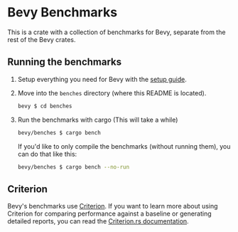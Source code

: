 # Bevy Benchmarks

This is a crate with a collection of benchmarks for Bevy, separate from the rest of the Bevy crates.

## Running the benchmarks

1. Setup everything you need for Bevy with the [setup guide](https://bevyengine.org/learn/book/getting-started/setup/).
2. Move into the `benches` directory (where this README is located).

    ```bash
    bevy $ cd benches
    ```

3. Run the benchmarks with cargo (This will take a while)

    ```bash
    bevy/benches $ cargo bench
    ```

    If you'd like to only compile the benchmarks (without running them), you can do that like this:

    ```bash
    bevy/benches $ cargo bench --no-run
    ```

## Criterion

Bevy's benchmarks use [Criterion](https://crates.io/crates/criterion).
If you want to learn more about using Criterion for comparing performance
against a baseline or generating detailed reports, you can read the
[Criterion.rs documentation](https://bheisler.github.io/criterion.rs/book/criterion_rs.html).

